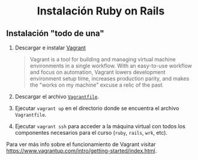 <h1 align="center">Instalación Ruby on Rails</h1>

## Instalación "todo de una"

1. Descargar e instalar [Vagrant](https://www.vagrantup.com/downloads.html)
    > Vagrant is a tool for building and managing virtual machine environments in a single workflow. With an easy-to-use workflow and focus on automation, Vagrant lowers development environment setup time, increases production parity, and makes the "works on my machine" excuse a relic of the past.
    
2. Descargar el archivo [`Vagrantfile`](https://raw.githubusercontent.com/agurodriguez/ort-ingdesoft-asp/master/extras/instalacion-ruby-on-rails/Vagrantfile).

3. Ejecutar `vagrant up` en el directorio donde se encuentra el archivo `Vagrantfile`.

4. Ejecutar `vagrant ssh` para acceder a la máquina virtual con todos los componentes necesarios para el curso (`ruby`, `rails`, `wrk`, etc).

Para ver más info sobre el funcionamiento de Vagrant visitar https://www.vagrantup.com/intro/getting-started/index.html.
